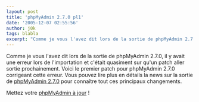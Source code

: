 ```yaml
---
layout: post
title: 'phpMyAdmin 2.7.0 pl1'
date: '2005-12-07 02:55:56'
author: j0k
tags: blabla
excerpt: "Comme je vous l'avez dit lors de la sortie de phpMyAdmin 2.7.0, il y avait une erreur lors de l'importation et c'était quasiment sur qu'un patch aller sortie prochainement.     \nVoici le premier patch pour phpMyAdmin 2.7.0 corrigeant cette erreur.   Vous pouvez lire plus en détails la news sur la sortie de [phpMyAdmin      …"
---
```


Comme je vous l'avez dit lors de la sortie de phpMyAdmin 2.7.0, il y avait une erreur lors de l'importation et c'était quasiment sur qu'un patch aller sortie prochainement.
Voici le premier patch pour phpMyAdmin 2.7.0 corrigeant cette erreur.   Vous pouvez lire plus en détails la news sur la sortie de [phpMyAdmin 2.7.0](http://www.j0k3r.net/news-phpmyadmin-2-7-0-final-892.html) pour connaître tout ces principaux changements.

Mettez votre [phpMyAdmin à jour](http://www.phpmyadmin.net/home_page/downloads.php#2.7.0-pl1) !
